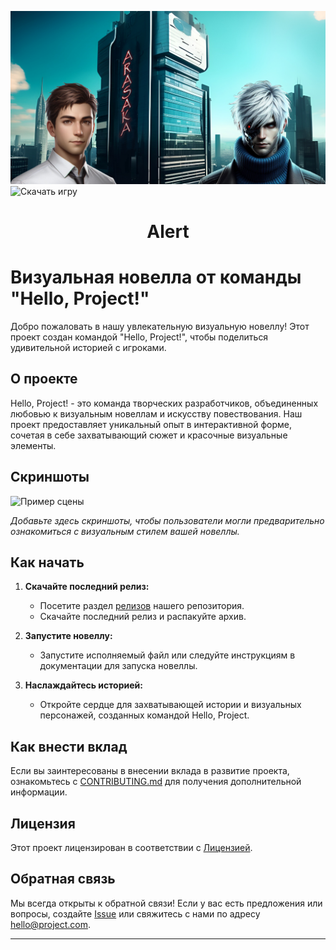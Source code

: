 ![cover](readme_image.png)
![Скачать игру](https://github.com/LicoriceAlex/Alert/releases/tag/latest)

# <p align="center">Alert</p>

# Визуальная новелла от команды "Hello, Project!"

Добро пожаловать в нашу увлекательную визуальную новеллу! Этот проект создан командой "Hello, Project!", чтобы поделиться удивительной историей с игроками.

## О проекте

Hello, Project! - это команда творческих разработчиков, объединенных любовью к визуальным новеллам и искусству повествования. Наш проект предоставляет уникальный опыт в интерактивной форме, сочетая в себе захватывающий сюжет и красочные визуальные элементы.

## Скриншоты

![Пример сцены](screenshots/example_scene.png)

*Добавьте здесь скриншоты, чтобы пользователи могли предварительно ознакомиться с визуальным стилем вашей новеллы.*

## Как начать

1. **Скачайте последний релиз:**
   - Посетите раздел [релизов](https://github.com/hello-project/visual-novel/releases) нашего репозитория.
   - Скачайте последний релиз и распакуйте архив.

2. **Запустите новеллу:**
   - Запустите исполняемый файл или следуйте инструкциям в документации для запуска новеллы.

3. **Наслаждайтесь историей:**
   - Откройте сердце для захватывающей истории и визуальных персонажей, созданных командой Hello, Project.

## Как внести вклад

Если вы заинтересованы в внесении вклада в развитие проекта, ознакомьтесь с [CONTRIBUTING.md](CONTRIBUTING.md) для получения дополнительной информации.

## Лицензия

Этот проект лицензирован в соответствии с [Лицензией](LICENSE).

## Обратная связь

Мы всегда открыты к обратной связи! Если у вас есть предложения или вопросы, создайте [Issue](https://github.com/hello-project/visual-novel/issues) или свяжитесь с нами по адресу hello@project.com.

---
